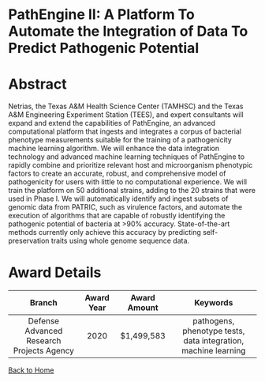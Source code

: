 
PathEngine II: A Platform To Automate the Integration of Data To Predict Pathogenic Potential
=============================================================================================

# Abstract


Netrias, the Texas A&M Health Science Center (TAMHSC) and the Texas A&M Engineering Experiment Station (TEES), and expert consultants will expand and extend the capabilities of PathEngine, an advanced computational platform that ingests and integrates a corpus of bacterial phenotype measurements suitable for the training of a pathogenicity machine learning algorithm. We will enhance the data integration technology and advanced machine learning techniques of PathEngine to rapidly combine and prioritize relevant host and microorganism phenotypic factors to create an accurate, robust, and comprehensive model of pathogenicity for users with little to no computational experience. We will train the platform on 50 additional strains, adding to the 20 strains that were used in Phase I. We will automatically identify and ingest subsets of genomic data from PATRIC, such as virulence factors, and automate the execution of algorithms that are capable of robustly identifying the pathogenic potential of bacteria at >90% accuracy. State-of-the-art methods currently only achieve this accuracy by predicting self-preservation traits using whole genome sequence data.  

# Award Details

|Branch|Award Year|Award Amount|Keywords|
| :---: | :---: | :---: | :---: |
|Defense Advanced Research Projects Agency|2020|$1,499,583|pathogens, phenotype tests, data integration, machine learning|
  
  


[Back to Home](https://github.com/chrischow/dod_sbir_awards/Reports/CC/#1223)